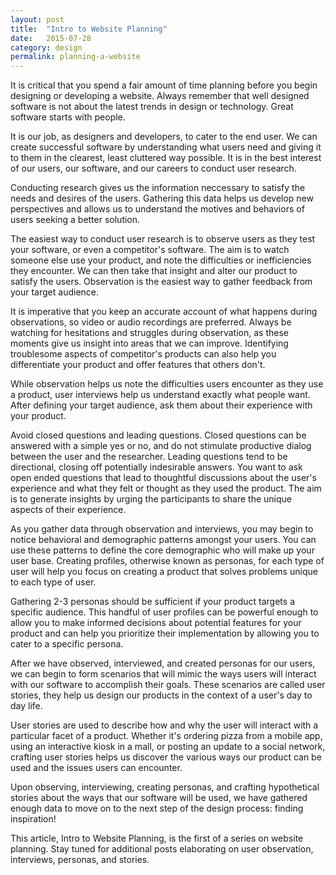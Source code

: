 ```yaml
---
layout: post
title:  "Intro to Website Planning"
date:   2015-07-28
category: design
permalink: planning-a-website
---
```



It is critical that you spend a fair amount of time planning before you begin designing or developing a website. Always remember that well designed software is not about the latest trends in design or technology. Great software starts with people.

It is our job, as designers and developers, to cater to the end user. We can create successful software by understanding what users need and giving it to them in the clearest, least cluttered way possible. It is in the best interest of our users, our software, and our careers to conduct user research.

Conducting research gives us the information neccessary to satisfy the needs and desires of the users. Gathering this data helps us develop new perspectives and allows us to understand the motives and behaviors of users seeking a better solution.

The easiest way to conduct user research is to observe users as they test your software, or even a competitor's software. The aim is to watch someone else use your product, and note the difficulties or inefficiencies they encounter. We can then take that insight and alter our product to satisfy the users. Observation is the easiest way to gather feedback from your target audience.

It is imperative that you keep an accurate account of what happens during observations, so video or audio recordings are preferred. Always be watching for hesitations and struggles during observation, as these moments give us insight into areas that we can improve. Identifying troublesome aspects of competitor's products can also help you differentiate your product and offer features that others don't.

While observation helps us note the difficulties users encounter as they use a product, user interviews help us understand exactly what people want. After defining your target audience, ask them about their experience with your product.

Avoid closed questions and leading questions. Closed questions can be answered with a simple yes or no, and do not stimulate productive dialog between the user and the researcher. Leading questions tend to be directional, closing off potentially indesirable answers. You want to ask open ended questions that lead to thoughtful discussions about the user's experience and what they felt or thought as they used the product. The aim is to generate insights by urging the participants to share the unique aspects of their experience.

As you gather data through observation and interviews, you may begin to notice behavioral and demographic patterns amongst your users. You can use these patterns to define the core demographic who will make up your user base. Creating profiles, otherwise known as personas, for each type of user will help you focus on creating a product that solves problems unique to each type of user.

Gathering 2-3 personas should be sufficient if your product targets a specific audience. This handful of user profiles can be powerful enough to allow you to make informed decisions about potential features for your product and can help you prioritize their implementation by allowing you to cater to a specific persona.

After we have observed, interviewed, and created personas for our users, we can begin to form scenarios that will mimic the ways users will interact with our software to accomplish their goals. These scenarios are called user stories, they help us design our products in the context of a user's day to day life.

User stories are used to describe how and why the user will interact with a particular facet of a product. Whether it's ordering pizza from a mobile app, using an interactive kiosk in a mall, or posting an update to a social network, crafting user stories helps us discover the various ways our product can be used and the issues users can encounter.

Upon observing, interviewing, creating personas, and crafting hypothetical stories about the ways that our software will be used, we have gathered enough data to move on to the next step of the design process: finding inspiration!

This article, Intro to Website Planning, is the first of a series on website planning. Stay tuned for additional posts elaborating on user observation, interviews, personas, and stories.
